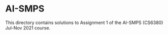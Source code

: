# AI-SMPS

This directory contains solutions to Assignment 1 of the AI-SMPS (CS6380) Jul-Nov 2021 course.